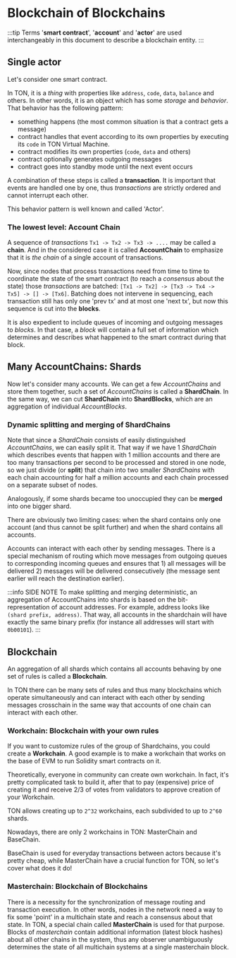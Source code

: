 # Blockchain of Blockchains

:::tip
Terms '**smart contract**', '**account**' and '**actor**' are used interchangeably in this document to describe a blockchain entity.
:::

## Single actor

Let's consider one smart contract.

In TON, it is a *thing* with properties like `address`, `code`, `data`, `balance` and others. In other words, it is an object which has some *storage* and *behavior*.
That behavior has the following pattern:

* something happens (the most common situation is that a contract gets a message)
* contract handles that event according to its own properties by executing its `code` in TON Virtual Machine.
* contract modifies its own properties (`code`, `data` and others)
* contract optionally generates outgoing messages
* contract goes into standby mode until the next event occurs

A combination of these steps is called a **transaction**. It is important that events are handled one by one, thus *transactions* are strictly ordered and cannot interrupt each other.

This behavior pattern is well known and called 'Actor'.

### The lowest level: Account Chain

A sequence of *transactions* `Tx1 -> Tx2 -> Tx3 -> ....` may be called a **chain**. And in the considered case it is called **AccountChain** to emphasize that it is *the chain* of a single account of transactions.

Now, since nodes that process transactions need from time to time to coordinate the state of the smart contract (to reach a *consensus* about the state) those *transactions* are batched:
`[Tx1 -> Tx2] -> [Tx3 -> Tx4 -> Tx5] -> [] -> [Tx6]`.
Batching does not intervene in sequencing, each transaction still has only one 'prev tx' and at most one 'next tx', but now this sequence is cut into the **blocks**.

It is also expedient to include queues of incoming and outgoing messages to *blocks*. In that case, a *block* will contain a full set of information which determines and describes what happened to the smart contract during that block.

## Many AccountChains: Shards

Now let's consider many accounts. We can get a few *AccountChains* and store them together, such a set of *AccountChains* is called a **ShardChain**. In the same way, we can cut **ShardChain** into **ShardBlocks**, which are an aggregation of individual *AccountBlocks*.

### Dynamic splitting and merging of ShardChains

Note that since a *ShardChain* consists of easily distinguished *AccountChains*, we can easily split it. That way if we have 1 *ShardChain* which describes events that happen with 1 million accounts and there are too many transactions per second to be processed and stored in one node, so we just divide (or **split**) that chain into two smaller *ShardChains* with each chain accounting for half a million accounts and each chain processed on a separate subset of nodes.

Analogously, if some shards became too unoccupied they can be **merged** into one bigger shard.

There are obviously two limiting cases: when the shard contains only one account (and thus cannot be split further) and when the shard contains all accounts.

Accounts can interact with each other by sending messages. There is a special mechanism of routing which move messages from outgoing queues to corresponding incoming queues and ensures that 1) all messages will be delivered 2) messages will be delivered consecutively (the message sent earlier will reach the destination earlier).

:::info SIDE NOTE
To make splitting and merging deterministic, an aggregation of AccountChains into shards is based on the bit-representation of account addresses. For example, address looks like `(shard prefix, address)`. That way, all accounts in the shardchain will have exactly the same binary prefix (for instance all addresses will start with `0b00101`).
:::

## Blockchain

An aggregation of all shards which contains all accounts behaving by one set of rules is called a **Blockchain**.

In TON there can be many sets of rules and thus many blockchains which operate simultaneously and can interact with each other by sending messages crosschain in the same way that accounts of one chain can interact with each other.

### Workchain: Blockchain with your own rules

If you want to customize rules of the group of Shardchains, you could create a **Workchain**. A good example is to make a workchain that works on the base of EVM to run Solidity smart contracts on it.

Theoretically, everyone in community can create own workchain. In fact, it's pretty complicated task to build it, after that to pay (expensive) price of creating it and receive 2/3 of votes from validators to approve creation of your Workchain.

TON allows creating up to `2^32` workchains, each subdivided to up to `2^60` shards.

Nowadays, there are only 2 workchains in TON: MasterChain and BaseChain.

BaseChain is used for everyday transactions between actors because it's pretty cheap, while MasterChain have a crucial function for TON, so let's cover what does it do!

### Masterchain: Blockchain of Blockchains

There is a necessity for the synchronization of message routing and transaction execution. In other words, nodes in the network need a way to fix some 'point' in a multichain state and reach a consensus about that state. In TON, a special chain called **MasterChain** is used for that purpose. Blocks of *masterchain* contain additional information (latest block hashes) about all other chains in the system, thus any observer unambiguously determines the state of all multichain systems at a single masterchain block.
